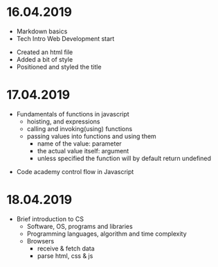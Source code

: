 # 16.04.2019 
- Markdown basics
- Tech Intro Web Development start
* Created an html file
* Added a bit of style
* Positioned and styled the title


# 17.04.2019
* Fundamentals of functions in  javascript 
  - hoisting, and expressions
  - calling and invoking(using) functions
  - passing values into functions and using them
     - name of the value: parameter
     - the actual value itself: argument
     - unless specified the function will by default return undefined
- Code academy control flow in Javascript

# 18.04.2019
* Brief introduction to CS
  - Software, OS, programs and libraries
  - Programming languages, algorithm and time complexity
  - Browsers
     - receive & fetch data
     - parse html, css & js

